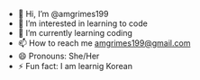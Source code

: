 - 👋 Hi, I’m @amgrimes199
- 👀 I’m interested in learning to code
- 🌱 I’m currently learning coding
- 📫 How to reach me amgrimes199@gmail.com
- 😄 Pronouns: She/Her
- ⚡ Fun fact: I am learnig Korean

<!---
amgrimes199/amgrimes199 is a ✨ special ✨ repository because its `README.md` (this file) appears on your GitHub profile.
You can click the Preview link to take a look at your changes.
--->
